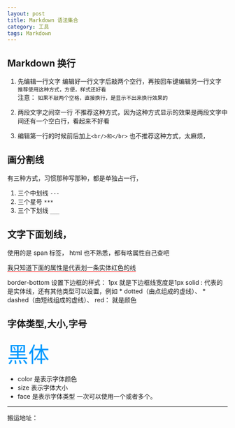 ```yaml
---
layout: post
title: Markdown 语法集合
category: 工具
tags: Markdown
---
```


<!-- * content -->
<!-- {:toc} -->

## Markdown 换行

1. 先编辑一行文字
编辑好一行文字后敲两个空行，再按回车键编辑另一行文字 `推荐使用这种方式，方便，样式还好看`  
注意： `如果不敲两个空格，直接换行，是显示不出来换行效果的`

2. 两段文字之间空一行
不推荐这种方式，因为这种方式显示的效果是两段文字中间还有一个空白行，看起来不好看

3. 编辑第一行的时候前后加上`<br/>和</br>` 也不推荐这种方式，太麻烦，

## 画分割线
有三种方式，习惯那种写那种，都是单独占一行，
1. 三个中划线  `---`
2. 三个星号 `***`
3. 三个下划线 `___`


## 文字下面划线，
使用的是 span 标签， html 也不熟悉，都有啥属性自己查吧

<span style="border-bottom:1px solid red;">我只知道下面的属性是代表划一条实体红色的线</span>

border-bottom  设置下边框的样式：
1px 就是下边框线宽度是1px
solid : 代表的是实体线，还有其他类型可以设置，例如
    * dotted（由点组成的虚线）、
    * dashed（由短线组成的虚线）、
red： 就是颜色

## 字体类型,大小,字号
<font color=#0099ff size=12 face="黑体">黑体</font>
* color 是表示字体颜色
* size 表示字体大小
* face 是表示字体类型
一次可以使用一个或者多个。
---
搬运地址：    

